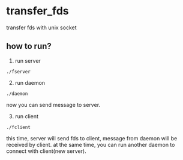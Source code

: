 # transfer_fds
transfer fds with unix socket

## how to run?

1. run server
```shell
./fserver
```

2. run daemon
```shell
./daemon
```
now you can send message to server.

3. run client
```shell
./fclient
```
this time, server will send fds to client, message from daemon will be received by client. at the same time, you can run another daemon to connect with client(new server).

